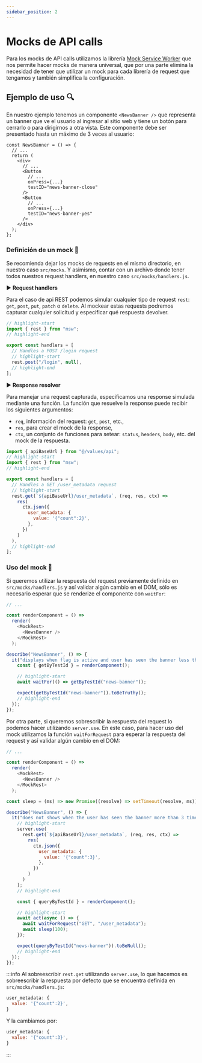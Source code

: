 ```yaml
---
sidebar_position: 2
---
```


# Mocks de API calls

Para los mocks de API calls utilizamos la librería [Mock Service Worker](https://mswjs.io/) que nos permite hacer
mocks de manera universal, que por una parte elimina la necesidad de tener que utilizar un mock para cada librería
de request que tengamos y también simplifica la configuración.

## Ejemplo de uso 🔍

En nuestro ejemplo tenemos un componente `<NewsBanner />` que representa un banner que ve el usuario al ingresar
al sitio web y tiene un botón para cerrarlo o para dirigirnos a otra vista. Este componente debe ser presentado
hasta un máximo de 3 veces al usuario:

```tsx title="src/features/news-banner/index.tsx"
const NewsBanner = () => {
  // ...
  return (
    <div>
      // ...
      <Button
        // ...
        onPress={...}
        testID="news-banner-close"
      />
      <Button
        // ...
        onPress={...}
        testID="news-banner-yes"
      />
    </div>
  );
};
```

### Definición de un mock 🎯

Se recomienda dejar los mocks de requests en el mismo directorio, en nuestro caso `src/mocks`. Y asimismo, contar con un
archivo donde tener todos nuestros request handlers, en nuestro caso `src/mocks/handlers.js`.

► **Request handlers**

Para el caso de api REST podemos simular cualquier tipo de request `rest`: `get`, `post`, `put`, `patch` o `delete`.
Al mockear estas requests podremos capturar cualquier solicitud y especificar qué respuesta devolver.

```js title="src/mocks/handlers.js"
// highlight-start
import { rest } from "msw";
// highlight-end

export const handlers = [
  // Handles a POST /login request
  // highlight-start
  rest.post("/login", null),
  // highlight-end
];
```

► **Response resolver**

Para manejar una request capturada, especificamos una response simulada mediante una función. La función que resuelve
la response puede recibir los siguientes argumentos:

- `req`, información del request: `get`, `post`, etc.,
- `res`, para crear el mock de la response,
- `ctx`, un conjunto de funciones para setear: `status`, `headers`, `body`, etc. del mock de la respuesta.

```js title="src/mocks/handlers.js"
import { apiBaseUrl } from "@/values/api";
// highlight-start
import { rest } from "msw";
// highlight-end

export const handlers = [
  // Handles a GET /user_metadata request
  // highlight-start
  rest.get(`${apiBaseUrl}/user_metadata`, (req, res, ctx) =>
    res(
      ctx.json({
        user_metadata: {
          value: '{"count":2}',
        },
      })
    )
  ),
  // highlight-end
];
```

### Uso del mock 📝

Si queremos utilizar la respuesta del request previamente definido en `src/mocks/handlers.js`
y así validar algún cambio en el DOM, sólo es necesario esperar que se renderize el componente
con `waitFor`:

```js title="src/features/news-banner/__tests__/index.spec.js"
// ...

const renderComponent = () =>
  render(
    <MockRest>
      <NewsBanner />
    </MockRest>
  );

describe("NewsBanner", () => {
  it("displays when flag is active and user has seen the banner less than 3 times", async () => {
    const { getByTestId } = renderComponent();

    // highlight-start
    await waitFor(() => getByTestId("news-banner"));

    expect(getByTestId("news-banner")).toBeTruthy();
    // highlight-end
  });
});
```

Por otra parte, si queremos sobrescribir la respuesta del request lo podemos hacer utilizando
`server.use`. En este caso, para hacer uso del mock utilizamos la función `waitForRequest` para
esperar la respuesta del request y así validar algún cambio en el DOM:

```js title="src/features/news-banner/__tests__/index.spec.js"
// ...

const renderComponent = () =>
  render(
    <MockRest>
      <NewsBanner />
    </MockRest>
  );

const sleep = (ms) => new Promise((resolve) => setTimeout(resolve, ms));

describe("NewsBanner", () => {
  it("does not shows when the user has seen the banner more than 3 times", async () => {
    // highlight-start
    server.use(
      rest.get(`${apiBaseUrl}/user_metadata`, (req, res, ctx) =>
        res(
          ctx.json({
            user_metadata: {
              value: '{"count":3}',
            },
          })
        )
      )
    );
    // highlight-end

    const { queryByTestId } = renderComponent();

    // highlight-start
    await act(async () => {
      await waitForRequest("GET", "/user_metadata");
      await sleep(100);
    });

    expect(queryByTestId("news-banner")).toBeNull();
    // highlight-end
  });
});
```

:::info
Al sobreescribir `rest.get` utilizando `server.use`, lo que hacemos es sobreescribir la respuesta por
defecto que se encuentra definida en `src/mocks/handlers.js`:

```js
user_metadata: {
  value: '{"count":2}',
}
```

Y la cambiamos por:

```js
user_metadata: {
  value: '{"count":3}',
}
```

:::

